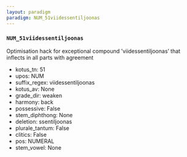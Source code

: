 ```yaml
---
layout: paradigm
paradigm: NUM_51viidessentiljoonas
---
```

### ` NUM_51viidessentiljoonas `

Optimisation hack for exceptional compound ’viidessentiljoonas’ that inflects in all parts with agreement
* kotus_tn: 51
* upos: NUM
* suffix_regex: viidessentiljoonas
* kotus_av: None
* grade_dir: weaken
* harmony: back
* possessive: False
* stem_diphthong: None
* deletion: ssentiljoonas
* plurale_tantum: False
* clitics: False
* pos: NUMERAL
* stem_vowel: None
